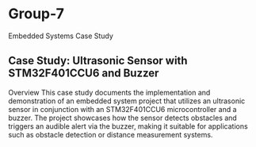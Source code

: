 # Group-7
Embedded Systems Case Study
## Case Study: Ultrasonic Sensor with STM32F401CCU6 and Buzzer
Overview
This case study documents the implementation and demonstration of an embedded system project that utilizes an ultrasonic sensor in conjunction with an STM32F401CCU6 microcontroller and a buzzer. The project showcases how the sensor detects obstacles and triggers an audible alert via the buzzer, making it suitable for applications such as obstacle detection or distance measurement systems.
